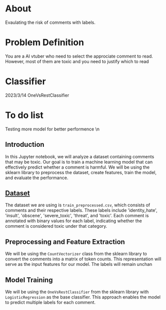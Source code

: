 # About
Evaulating the risk of comments with labels.
# Problem Definition
You are a AI vtuber who need to select the approciate comment to read. However, most of them are toxic and you need to justify which to read
# Classifier
2023/3/14 OneVsRestClassifier
# To do list
Testing more model for better performence \n  

## Introduction

In this Jupyter notebook, we will analyze a dataset containing comments that may be toxic. Our goal is to train a machine learning model that can effectively predict whether a comment is harmful. We will be using the sklearn library to preprocess the dataset, create features, train the model, and evaluate the performance.

## [Dataset](https://www.kaggle.com/datasets/fizzbuzz/cleaned-toxic-comments)

The dataset we are using is `train_preprocessed.csv`, which consists of comments and their respective labels. These labels include 'identity_hate', 'insult', 'obscene', 'severe_toxic', 'threat', and 'toxic'. Each comment is annotated with binary values for each label, indicating whether the comment is considered toxic under that category.

## Preprocessing and Feature Extraction

We will be using the `CountVectorizer` class from the sklearn library to convert the comments into a matrix of token counts. This representation will serve as the input features for our model. The labels will remain unchan

## Model Training

We will be using the `OneVsRestClassifier` from the sklearn library with `LogisticRegression` as the base classifier. This approach enables the model to predict multiple labels for each comment.
